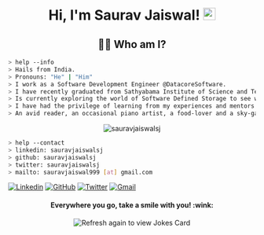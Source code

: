 <h1 align="center">Hi, I'm Saurav Jaiswal! <img src="https://media.giphy.com/media/hvRJCLFzcasrR4ia7z/giphy.gif" width="25px"> </h1>

<h2 align="center"> 👨‍💻 Who am I?</h2>

````bash
> help --info
> Hails from India.
> Pronouns: "He" | "Him"
> I work as a Software Development Engineer @DatacoreSoftware.
> I have recently graduated from Sathyabama Institute of Science and Technology, Chennai (2020).
> Is currently exploring the world of Software Defined Storage to see what all the fuss is about.
> I have had the privilege of learning from my experiences and mentors at DataCore, CTS, Fnplus.tech, Girl Script and SIST-Chennai
> An avid reader, an occasional piano artist, a food-lover and a sky-gazer. 
````
<p align="center">
 <img src="https://komarev.com/ghpvc/?username=sauravjaiswalsj" alt="sauravjaiswalsj" /> 
</p>

````bash
> help --contact
> linkedin: sauravjaiswalsj
> github: sauravjaiswalsj
> twitter: sauravjaiswalsj
> mailto: sauravjaiswal999 [at] gmail.com
````

[![Linkedin](https://img.shields.io/badge/-LinkedIn-222222?style=flat-square&logo=Linkedin&logoColor=white&link=https://www.linkedin.com/in/sauravjaiswalsj)](https://www.linkedin.com/in/sauravjaiswalsj)
[![GitHub](https://img.shields.io/badge/-GitHub-222222?style=flat-square&logo=GitHub&logoColor=white&link=https://github.com/sauravjaiswalsj)](https://github.com/sauravjaiswalsj)
[![Twitter](https://img.shields.io/badge/-Twitter-222222?style=flat-square&logo=twitter&logoColor=white&link=https://twitter.com/sauravjaiswal99/)](https://twitter.com/sauravjaiswal99/)
[![Gmail](https://img.shields.io/badge/-Gmail-222222?style=flat-square&logo=gmail&logoColor=white&link=mailto:sauravjaiswal999@gmail.com)](mailto:sauravjaiswal999@gmail.com)

<h4 align="center">Everywhere you go, take a smile with you! :wink:</h4>
<p align="center">
<img src="https://readme-jokes.vercel.app/api" alt="Refresh again to view Jokes Card" />
</p>
